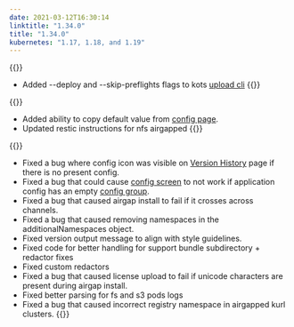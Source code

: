 ```yaml
---
date: 2021-03-12T16:30:14
linktitle: "1.34.0"
title: "1.34.0"
kubernetes: "1.17, 1.18, and 1.19"
---
```


{{<features>}}
  * Added --deploy and --skip-preflights flags to kots [upload cli](/kots-cli/upload)
{{</features>}}

{{<changes>}}
* Added ability to copy default value from [config page](/kotsadm/installing/online-install/#config-screen).
* Updated restic instructions for nfs airgapped
{{</changes>}}

{{<fixes>}}
* Fixed a bug where config icon was visible on [Version History](/kotsadm/updating/updating-kots-apps/#checking-for-updates) page if there is no present config.
* Fixed a bug that could cause [config screen](https://kots.io/vendor/config/config-screen/) to not work if application config has an empty [config group](https://kots.io/reference/v1beta1/config/#groups).
* Fixed a bug that caused airgap install to fail if it crosses across channels.
* Fixed a bug that caused removing namespaces in the additionalNamespaces object.
* Fixed version output message to align with style guidelines.
* Fixed code for better handling for support bundle subdirectory + redactor fixes
* Fixed custom redactors
* Fixed a bug that caused license upload to fail if unicode characters are present during airgap install.
* Fixed better parsing for fs and s3 pods logs
* Fixed a bug that caused incorrect registry namespace in airgapped kurl clusters.
{{</fixes>}}
